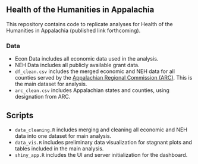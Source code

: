 ## Health of the Humanities in Appalachia

This repository contains code to replicate analyses for Health of the Humanities in Appalachia (published link forthcoming). 

### Data
- Econ Data includes all economic data used in the analysis.
- NEH Data includes all publicly available grant data.
- `df_clean.csv` includes the merged economic and NEH data for all counties served by the [Appalachian Regional Commission (ARC)](https://www.arc.gov/appalachian-counties-served-by-arc/). This is the main dataset for analysis.
- `arc_clean.csv` includes Appalachian states and counties, using designation from ARC.

## Scripts
- `data_cleaning.R` includes merging and cleaning all economic and NEH data into one dataset for main analysis.
- `data_vis.R` includes preliminary data visualization for stagnant plots and tables included in the main analysis.
- `shiny_app.R` includes the UI and server initialization for the dashboard. 

